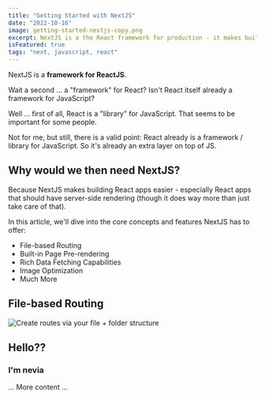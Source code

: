 ```yaml
---
title: "Getting Started with NextJS"
date: "2022-10-16"
image: getting-started-nextjs-copy.png
excerpt: NextJS is a the React framework for production - it makes building fullstack React apps and sites a breeze and ships with built-in SSR.
isFeatured: true
tags: "next, javascript, react"
---
```


NextJS is a **framework for ReactJS**.

Wait a second ... a "framework" for React? Isn't React itself already a framework for JavaScript?

Well ... first of all, React is a "library" for JavaScript. That seems to be important for some people.

Not for me, but still, there is a valid point: React already is a framework / library for JavaScript. So it's already an extra layer on top of JS.

## Why would we then need NextJS?

Because NextJS makes building React apps easier - especially React apps that should have server-side rendering (though it does way more than just take care of that).

In this article, we'll dive into the core concepts and features NextJS has to offer:

- File-based Routing
- Built-in Page Pre-rendering
- Rich Data Fetching Capabilities
- Image Optimization
- Much More

## File-based Routing

![Create routes via your file + folder structure](nextjs-file-based-routing.png)

## Hello??

### I'm nevia

... More content ...
